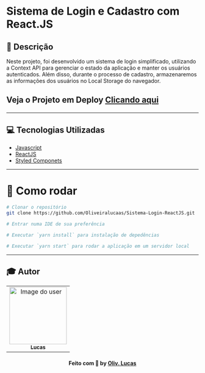 # Sistema de Login e Cadastro com React.JS

## 📖 Descrição

Neste projeto, foi desenvolvido um sistema de login simplificado, utilizando a Context API para gerenciar o estado da aplicação e manter os usuários autenticados. Além disso, durante o processo de cadastro, armazenaremos as informações dos usuários no Local Storage do navegador.

<h2>
    
Veja o Projeto em Deploy [Clicando aqui](https://login-com-reactjs.netlify.app) 
</h2>

<hr>

## 💻 Tecnologias Utilizadas

- [Javascript](https://developer.mozilla.org/pt-BR/docs/Web/javascript)
- [ReactJS](https://react.dev/)
- [Styled Componets](https://styled-components.com/)

<hr>

# 👷 Como rodar

```bash
# Clonar o repositório
git clone https://github.com/Oliveiralucaas/Sistema-Login-ReactJS.git

# Entrar numa IDE de sua preferência 

# Executar `yarn install` para instalação de depedências

# Executar `yarn start` para rodar a aplicação em um servidor local

```

<hr>

## :mortar_board: Autor

<table align="center">
    <tr>
        <td align="center">
            <a href="https://github.com/Oliveiralucaas">
                <img src="https://avatars2.githubusercontent.com/u/60048274?s=460&u=a7f56af7dbe7d6338401d5b256fba528d8f0400b&v=4" width="150px;" alt="Image do user" />
                <br />
                <sub><b>Lucas</b></sub>
            </a>           
        </td>    
    </tr>
</table>
<h4 align="center">
   Feito com 💜 by  <a href="https://www.linkedin.com/in/Oliveiralucaas/" target="_blank"> Oliv. Lucas</a>
</h4>
